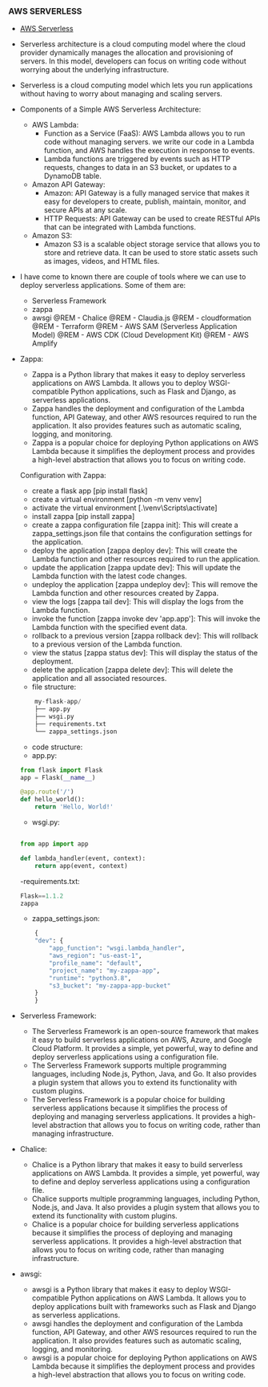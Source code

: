 ### AWS SERVERLESS

- [AWS Serverless](https://aws.amazon.com/serverless/)

- Serverless architecture is a cloud computing model where the cloud provider dynamically manages the allocation and provisioning of servers. In this model, developers can focus on writing code without worrying about the underlying infrastructure.
- Serverless is a cloud computing model which lets you run applications without having to worry about managing and scaling servers.

- Components of a Simple AWS Serverless Architecture:

  - AWS Lambda:
    - Function as a Service (FaaS): AWS Lambda allows you to run code without managing servers. we write our code in a Lambda function, and AWS handles the execution in response to events.
    - Lambda functions are triggered by events such as HTTP requests, changes to data in an S3 bucket, or updates to a DynamoDB table.
  - Amazon API Gateway:
    - Amazon: API Gateway is a fully managed service that makes it easy for developers to create, publish, maintain, monitor, and secure APIs at any scale.
    - HTTP Requests: API Gateway can be used to create RESTful APIs that can be integrated with Lambda functions.
  - Amazon S3:
    - Amazon S3 is a scalable object storage service that allows you to store and retrieve data. It can be used to store static assets such as images, videos, and HTML files.

- I have come to known there are couple of tools where we can use to deploy serverless applications. Some of them are:

  - Serverless Framework
  - zappa
  - awsgi
    @REM - Chalice
    @REM - Claudia.js
    @REM - cloudformation
    @REM - Terraform
    @REM - AWS SAM (Serverless Application Model)
    @REM - AWS CDK (Cloud Development Kit)
    @REM - AWS Amplify

- Zappa:

  - Zappa is a Python library that makes it easy to deploy serverless applications on AWS Lambda. It allows you to deploy WSGI-compatible Python applications, such as Flask and Django, as serverless applications.
  - Zappa handles the deployment and configuration of the Lambda function, API Gateway, and other AWS resources required to run the application. It also provides features such as automatic scaling, logging, and monitoring.
  - Zappa is a popular choice for deploying Python applications on AWS Lambda because it simplifies the deployment process and provides a high-level abstraction that allows you to focus on writing code.

  Configuration with Zappa:

  - create a flask app [pip install flask]
  - create a virtual environment [python -m venv venv]
  - activate the virtual environment [.\venv\Scripts\activate]
  - install zappa [pip install zappa]
  - create a zappa configuration file [zappa init]: This will create a zappa_settings.json file that contains the configuration settings for the application.
  - deploy the application [zappa deploy dev]: This will create the Lambda function and other resources required to run the application.
  - update the application [zappa update dev]: This will update the Lambda function with the latest code changes.
  - undeploy the application [zappa undeploy dev]: This will remove the Lambda function and other resources created by Zappa.
  - view the logs [zappa tail dev]: This will display the logs from the Lambda function.
  - invoke the function [zappa invoke dev 'app.app']: This will invoke the Lambda function with the specified event data.
  - rollback to a previous version [zappa rollback dev]: This will rollback to a previous version of the Lambda function.
  - view the status [zappa status dev]: This will display the status of the deployment.
  - delete the application [zappa delete dev]: This will delete the application and all associated resources.
  - file structure:

  ```python
      my-flask-app/
      ├── app.py
      ├── wsgi.py
      ├── requirements.txt
      └── zappa_settings.json
  ```

  - code structure:
  - app.py:

  ```python
  from flask import Flask
  app = Flask(__name__)

  @app.route('/')
  def hello_world():
      return 'Hello, World!'
  ```

  - wsgi.py:

  ```python

  from app import app

  def lambda_handler(event, context):
      return app(event, context)

  ```

  -requirements.txt:

  ```python
  Flask==1.1.2
  zappa
  ```

  - zappa_settings.json:

  ```python
      {
      "dev": {
          "app_function": "wsgi.lambda_handler",
          "aws_region": "us-east-1",
          "profile_name": "default",
          "project_name": "my-zappa-app",
          "runtime": "python3.8",
          "s3_bucket": "my-zappa-app-bucket"
      }
      }

  ```

- Serverless Framework:

  - The Serverless Framework is an open-source framework that makes it easy to build serverless applications on AWS, Azure, and Google Cloud Platform. It provides a simple, yet powerful, way to define and deploy serverless applications using a configuration file.
  - The Serverless Framework supports multiple programming languages, including Node.js, Python, Java, and Go. It also provides a plugin system that allows you to extend its functionality with custom plugins.
  - The Serverless Framework is a popular choice for building serverless applications because it simplifies the process of deploying and managing serverless applications. It provides a high-level abstraction that allows you to focus on writing code, rather than managing infrastructure.

- Chalice:
  - Chalice is a Python library that makes it easy to build serverless applications on AWS Lambda. It provides a simple, yet powerful, way to define and deploy serverless applications using a configuration file.
  - Chalice supports multiple programming languages, including Python, Node.js, and Java. It also provides a plugin system that allows you to extend its functionality with custom plugins.
  - Chalice is a popular choice for building serverless applications because it simplifies the process of deploying and managing serverless applications. It provides a high-level abstraction that allows you to focus on writing code, rather than managing infrastructure.
- awsgi:
  - awsgi is a Python library that makes it easy to deploy WSGI-compatible Python applications on AWS Lambda. It allows you to deploy applications built with frameworks such as Flask and Django as serverless applications.
  - awsgi handles the deployment and configuration of the Lambda function, API Gateway, and other AWS resources required to run the application. It also provides features such as automatic scaling, logging, and monitoring.
  - awsgi is a popular choice for deploying Python applications on AWS Lambda because it simplifies the deployment process and provides a high-level abstraction that allows you to focus on writing code.
